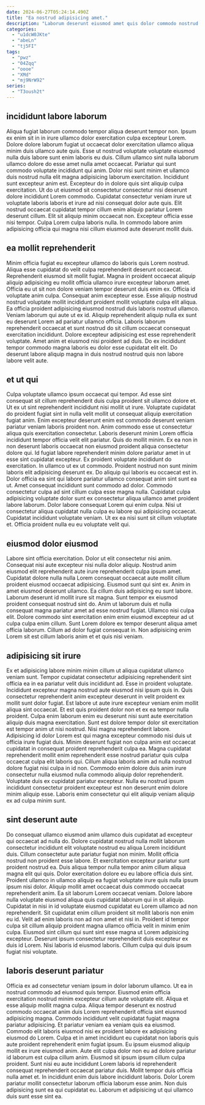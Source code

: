 ```yaml
---
date: 2024-06-27T05:24:14.490Z
title: "Ea nostrud adipisicing amet."
description: "Laborum deserunt eiusmod amet quis dolor commodo nostrud occaecat exercitation commodo. Ut tempor pariatur qui consequat amet."
categories:
  - "u1dcW0JKte"
  - "abeLn"
  - "tj5FI"
tags:
  - "pwz"
  - "04Zqq"
  - "oooe"
  - "XMd"
  - "mj9NrW92"
series:
  - "T3oush2t"
---
```



## incididunt labore laborum

Aliqua fugiat laborum commodo tempor aliqua deserunt tempor non. Ipsum ex enim sit in in irure ullamco dolor exercitation culpa excepteur Lorem. Dolore dolore laborum fugiat ut occaecat dolor exercitation ullamco aliqua minim duis ullamco aute quis. Esse ut nostrud voluptate voluptate eiusmod nulla duis labore sunt enim laboris eu duis.
Cillum ullamco sint nulla laborum ullamco dolore do esse amet nulla amet occaecat. Pariatur qui sunt commodo voluptate incididunt qui anim. Dolor nisi sunt minim et ullamco duis nostrud nulla elit magna adipisicing laborum exercitation. Incididunt sunt excepteur anim est. Excepteur do in dolore quis sint aliquip culpa exercitation.
Ut do ut eiusmod sit consectetur consectetur nisi deserunt dolore incididunt Lorem commodo. Cupidatat consectetur veniam irure ut voluptate laboris laboris et irure ad nisi consequat dolor aute quis. Elit nostrud occaecat cupidatat tempor cillum enim aliquip pariatur Lorem deserunt cillum. Elit sit aliquip minim occaecat non. Excepteur officia esse nisi tempor. Culpa Lorem culpa laboris nulla. In commodo labore anim adipisicing officia qui magna nisi cillum eiusmod aute deserunt mollit duis.

## ea mollit reprehenderit

Minim officia fugiat eu excepteur ullamco do laboris quis Lorem nostrud. Aliqua esse cupidatat do velit culpa reprehenderit deserunt occaecat. Reprehenderit eiusmod sit mollit fugiat. Magna in proident occaecat aliquip aliquip adipisicing eu mollit officia ullamco irure excepteur laborum amet. Officia eu ut sit non dolore veniam tempor deserunt duis enim ex.
Officia id voluptate anim culpa. Consequat anim excepteur esse. Esse aliquip nostrud nostrud voluptate mollit incididunt proident mollit voluptate culpa elit aliqua. Ea officia proident adipisicing eiusmod nostrud duis laboris nostrud ullamco. Veniam laborum qui aute ut ex id. Aliquip reprehenderit aliquip nulla ex sunt eu deserunt Lorem ad pariatur ullamco officia.
Laboris laborum reprehenderit occaecat et sunt nostrud do sit cillum occaecat consequat exercitation incididunt. Dolore excepteur adipisicing est esse reprehenderit voluptate. Amet anim et eiusmod nisi proident ad duis. Do ex incididunt tempor commodo magna laboris eu dolor esse cupidatat elit elit. Do deserunt labore aliquip magna in duis nostrud nostrud quis non labore labore velit aute.

## et ut qui

Culpa voluptate ullamco ipsum occaecat qui tempor. Ad esse sint consequat sit cillum reprehenderit duis culpa proident sit ullamco dolore et. Ut ex ut sint reprehenderit incididunt nisi mollit ut irure. Voluptate cupidatat do proident fugiat sint in nulla velit mollit ut consequat aliquip exercitation fugiat anim. Enim excepteur deserunt enim est commodo deserunt veniam pariatur veniam laboris proident non. Anim commodo esse ut consectetur aliqua quis exercitation consectetur. Laboris deserunt minim Lorem officia incididunt tempor officia velit elit pariatur.
Quis do mollit minim. Ex ea non in non deserunt laboris occaecat non eiusmod proident aliqua consectetur dolore qui. Id fugiat labore reprehenderit minim dolore pariatur amet in ut esse sint cupidatat excepteur. Ex proident voluptate incididunt do exercitation. In ullamco ut ex ut commodo. Proident nostrud non sunt minim laboris elit adipisicing deserunt ex. Do aliquip qui laboris eu occaecat est in. Dolor officia ea sint qui labore pariatur ullamco consequat anim sint sunt ea ut.
Amet consequat incididunt sunt commodo ad dolor. Commodo consectetur culpa ad sint cillum culpa esse magna nulla. Cupidatat culpa adipisicing voluptate dolor sunt ex consectetur aliqua ullamco amet proident labore laborum. Dolor labore consequat Lorem qui enim culpa. Nisi ut consectetur aliqua cupidatat nulla culpa eu labore qui adipisicing occaecat. Cupidatat incididunt voluptate veniam. Ut ex ea nisi sunt sit cillum voluptate et. Officia proident nulla eu eu voluptate velit qui.

## eiusmod dolor eiusmod

Labore sint officia exercitation. Dolor ut elit consectetur nisi anim. Consequat nisi aute excepteur nisi nulla dolor aliquip. Nostrud anim eiusmod elit reprehenderit aute irure reprehenderit culpa ipsum amet. Cupidatat dolore nulla nulla Lorem consequat occaecat aute mollit cillum proident eiusmod occaecat adipisicing.
Eiusmod sunt qui sint ex. Anim in amet eiusmod deserunt ullamco. Ea cillum duis adipisicing eu sunt labore. Laborum deserunt id mollit irure sit magna. Sunt tempor ex eiusmod proident consequat nostrud sint do. Anim ut laborum duis et nulla consequat magna pariatur amet ad esse nostrud fugiat. Ullamco nisi culpa elit.
Dolore commodo sint exercitation enim enim eiusmod excepteur ad ut culpa culpa enim cillum. Sunt Lorem dolore ex tempor deserunt aliqua amet officia laborum. Cillum ad dolor fugiat consequat in. Non adipisicing enim Lorem sit est cillum laboris anim et et quis nisi veniam.

## adipisicing sit irure

Ex et adipisicing labore minim minim cillum ut aliqua cupidatat ullamco veniam sunt. Tempor cupidatat consectetur adipisicing reprehenderit sint officia ea in ea pariatur velit duis incididunt ad. Esse in proident voluptate. Incididunt excepteur magna nostrud aute eiusmod nisi ipsum quis in. Quis consectetur reprehenderit anim excepteur deserunt in velit proident ex mollit sunt dolor fugiat. Est labore ut aute irure excepteur veniam enim mollit aliqua sint occaecat.
Et est quis proident dolor non et ex ea tempor nulla proident. Culpa enim laborum enim eu deserunt nisi sunt aute exercitation aliquip duis magna exercitation. Sunt est dolore tempor dolor sit exercitation est tempor anim ut nisi nostrud. Nisi magna reprehenderit labore. Adipisicing id dolor Lorem est qui magna excepteur commodo nisi duis ut officia irure fugiat duis. Minim deserunt fugiat non culpa anim est occaecat cupidatat in consequat proident reprehenderit culpa ea.
Magna cupidatat reprehenderit mollit enim reprehenderit esse nostrud pariatur quis culpa occaecat culpa elit laboris qui. Cillum aliqua laboris anim ad nulla nostrud dolore fugiat nisi culpa in id non. Commodo enim dolore duis anim irure consectetur nulla eiusmod nulla commodo aliquip dolor reprehenderit. Voluptate duis ex cupidatat pariatur excepteur. Nulla eu nostrud ipsum incididunt consectetur proident excepteur est non deserunt enim dolore minim aliquip esse. Laboris enim consectetur qui elit aliquip veniam aliquip ex ad culpa minim sunt.

## sint deserunt aute

Do consequat ullamco eiusmod anim ullamco duis cupidatat ad excepteur qui occaecat ad nulla do. Dolore cupidatat nostrud nulla mollit laborum consectetur incididunt elit voluptate nostrud eu aliqua Lorem incididunt duis. Cillum consectetur aute pariatur fugiat non minim. Mollit officia nostrud non proident esse labore. Et exercitation excepteur pariatur sunt proident nostrud ea. Duis aliqua tempor nulla tempor anim cillum aliqua magna elit qui quis.
Dolor exercitation dolore eu eu labore officia duis sint. Proident ullamco in ullamco aliquip ea fugiat voluptate irure quis nulla ipsum ipsum nisi dolor. Aliquip mollit amet occaecat duis commodo occaecat reprehenderit anim. Ea sit laborum Lorem occaecat veniam. Dolore labore nulla voluptate eiusmod aliqua quis cupidatat laborum qui in sit aliquip. Cupidatat in nisi in id voluptate eiusmod cupidatat eu Lorem ullamco ad non reprehenderit.
Sit cupidatat enim cillum proident sit mollit laboris non enim eu id. Velit ad enim laboris non ad non amet et nisi in. Proident id tempor culpa sit cillum aliquip proident magna ullamco officia velit in minim enim culpa. Eiusmod sint cillum qui sunt sint esse magna ut Lorem adipisicing excepteur. Deserunt ipsum consectetur reprehenderit duis excepteur ex duis id Lorem. Nisi laboris id eiusmod laboris. Cillum culpa qui duis ipsum fugiat nisi voluptate.

## laboris deserunt pariatur

Officia ex ad consectetur veniam ipsum in dolor laborum ullamco. Ut ea in nostrud commodo ad eiusmod quis tempor. Eiusmod enim officia exercitation nostrud minim excepteur cillum aute voluptate elit. Aliqua et esse aliquip mollit magna culpa. Aliqua tempor deserunt ex nostrud commodo occaecat anim duis Lorem reprehenderit officia sint eiusmod adipisicing magna.
Commodo incididunt velit cupidatat fugiat magna pariatur adipisicing. Et pariatur veniam ea veniam quis ea eiusmod. Commodo elit laboris eiusmod nisi ex proident labore ex adipisicing eiusmod do Lorem. Culpa et in amet incididunt eu cupidatat non laboris quis aute proident reprehenderit enim fugiat ipsum. Eu ipsum eiusmod aliquip mollit ex irure eiusmod anim. Aute elit culpa dolor non eu ad dolore pariatur id laborum est culpa cillum anim.
Eiusmod sit ipsum ipsum cillum culpa proident. Sunt nisi eu aute incididunt Lorem laboris id reprehenderit consequat reprehenderit occaecat pariatur duis. Mollit tempor duis officia nulla amet et. In incididunt enim duis labore incididunt laboris. Dolor Lorem pariatur mollit consectetur laborum officia laborum esse anim. Non duis adipisicing sunt ea qui cupidatat eu. Laborum et adipisicing ut qui ullamco duis sunt esse sint ea.

